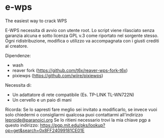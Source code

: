 # e-wps
The easiest way to crack WPS

E-WPS necessita di avvio con utente root.
Lo script viene rilasciato senza garanzia alcuna e sotto licenza GPL v.3 come riportato nel sorgente stesso.
Ogni ridistribuzione, modifica o utilizzo va accompagnata con i giusti crediti al creatore.

Dipendenze:
- wash
- reaver fork (https://github.com/t6x/reaver-wps-fork-t6x)
- pixiewps (https://github.com/wiire/pixiewps)

Necessita di:
- Un adattatore di rete compatibile (Es. TP-LINK TL-WN722N)
- Un cervello e un paio di mani

Ricorda:
Se lo sapresti fare meglio sei invitato a modificarlo, se invece vuoi solo chiedermi o consigliarmi qualcosa puoi
contattarmi all'indirizzo leproide@paranoici.org
Se lo ritieni necessario trovi la mia chiave pgp a questo indirizzo:
https://pgp.mit.edu/pks/lookup?op=get&search=0x8FF24099181CE01E

